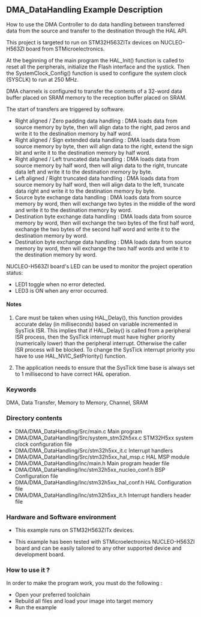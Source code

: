 ## <b>DMA_DataHandling Example Description</b>

How to use the DMA Controller to do data handling between transferred data from the source and transfer to
the destination through the HAL API.

This project is targeted to run on STM32H563ZITx devices on NUCLEO-H563ZI board from STMicroelectronics.

At the beginning of the main program the HAL_Init() function is called to reset
all the peripherals, initialize the Flash interface and the systick.
Then the SystemClock_Config() function is used to configure the system clock (SYSCLK)
to run at 250 MHz.

DMA channelx is configured to transfer the contents of a 32-word data
buffer placed on SRAM memory to the reception buffer placed on SRAM.

The start of transfers are triggered by software.

 - Right aligned / Zero padding data handling : DMA loads data from source memory by byte, then will align
   data to the right, pad zeros and write it to the destination memory by half word.
 - Right aligned / Sign extended data handling : DMA loads data from source memory by byte, then will align
   data to the right, extend the sign bit and write it to the destination memory by half word.
 - Right aligned / Left truncated data handling : DMA loads data from source memory by half word, then will
   align data to the right, truncate data left and write it to the destination memory by byte.
 - Left aligned / Right truncated data handling : DMA loads data from source memory by half word, then will
   align data to the left, truncate data right and write it to the destination memory by byte.
 - Source byte exchange data handling : DMA loads data from source memory by word, then will exchange
   two bytes in the middle of the word and write it to the destination memory by word.
 - Destination byte exchange data handling : DMA loads data from source memory by word, then will exchange
   the two bytes of the first half word, exchange the two bytes of the second half word and write it to the
   destination memory by word.
 - Destination byte exchange data handling : DMA loads data from source memory by word, then will exchange
   the two half words and write it to the destination memory by word.

NUCLEO-H563ZI board's LED can be used to monitor the project operation status:

 - LED1 toggle when no error detected.
 - LED3 is ON when any error occurred.

#### <b>Notes</b>

 1. Care must be taken when using HAL_Delay(), this function provides accurate delay (in milliseconds)
    based on variable incremented in SysTick ISR. This implies that if HAL_Delay() is called from
    a peripheral ISR process, then the SysTick interrupt must have higher priority (numerically lower)
    than the peripheral interrupt. Otherwise the caller ISR process will be blocked.
    To change the SysTick interrupt priority you have to use HAL_NVIC_SetPriority() function.

 2. The application needs to ensure that the SysTick time base is always set to 1 millisecond
    to have correct HAL operation.

### <b>Keywords</b>

DMA, Data Transfer, Memory to Memory, Channel, SRAM

### <b>Directory contents</b>

  - DMA/DMA_DataHandling/Src/main.c                  Main program
  - DMA/DMA_DataHandling/Src/system_stm32h5xx.c      STM32H5xx system clock configuration file
  - DMA/DMA_DataHandling/Src/stm32h5xx_it.c          Interrupt handlers
  - DMA/DMA_DataHandling/Src/stm32h5xx_hal_msp.c     HAL MSP module
  - DMA/DMA_DataHandling/Inc/main.h                  Main program header file
  - DMA/DMA_DataHandling/Inc/stm32h5xx_nucleo_conf.h BSP Configuration file
  - DMA/DMA_DataHandling/Inc/stm32h5xx_hal_conf.h    HAL Configuration file
  - DMA/DMA_DataHandling/Inc/stm32h5xx_it.h          Interrupt handlers header file

### <b>Hardware and Software environment</b>

  - This example runs on STM32H563ZITx devices.

  - This example has been tested with STMicroelectronics NUCLEO-H563ZI
    board and can be easily tailored to any other supported device
    and development board.

### <b>How to use it ?</b>

In order to make the program work, you must do the following :

 - Open your preferred toolchain
 - Rebuild all files and load your image into target memory
 - Run the example

